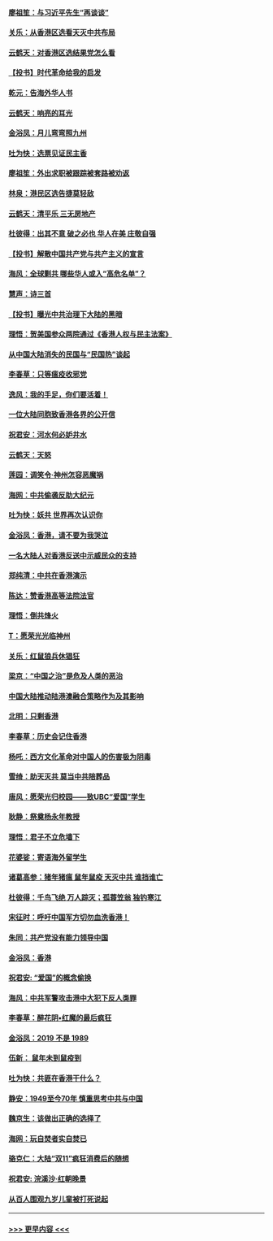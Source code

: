 #### [廖祖笙：与习近平先生“再谈谈”](../pages/nsc993/n11687005.md?t=11282233) 
#### [关乐：从香港区选看天灭中共布局](../pages/nsc993/n11686647.md?t=11282233) 
#### [云鹤天：对香港区选结果党怎么看](../pages/nsc993/n11686216.md?t=11282233) 
#### [【投书】时代革命给我的启发](../pages/nsc993/n11684287.md?t=11282233) 
#### [乾元：告海外华人书](../pages/nsc993/n11684044.md?t=11282233) 
#### [云鹤天：响亮的耳光](../pages/nsc993/n11684254.md?t=11282233) 
#### [金浴凤：月儿弯弯照九州](../pages/nsc993/n11684231.md?t=11282233) 
#### [吐为快：选票见证民主香](../pages/nsc993/n11684206.md?t=11282233) 
#### [廖祖笙：外出求职被跟踪被套路被劝返](../pages/nsc993/n11683874.md?t=11282233) 
#### [林泉：港民区选告捷莫轻敌](../pages/nsc993/n11683930.md?t=11282233) 
#### [云鹤天：清平乐 三无房地产](../pages/nsc993/n11681521.md?t=11282233) 
#### [杜彼得：出其不意 破之必也 华人在美 庄敬自强](../pages/nsc993/n11679554.md?t=11282233) 
#### [【投书】解散中国共产党与共产主义的宣言](../pages/nsc993/n11679177.md?t=11282233) 
#### [海风：全球剿共 哪些华人或入“高危名单”？](../pages/nsc993/n11678617.md?t=11282233) 
#### [慧声：诗三首](../pages/nsc993/n11678848.md?t=11282233) 
#### [【投书】曝光中共治理下大陆的黑暗](../pages/nsc993/n11678674.md?t=11282233) 
#### [理悟：贺美国参众两院通过《香港人权与民主法案》](../pages/nsc993/n11678104.md?t=11282233) 
#### [从中国大陆消失的民国与“民国热”谈起](../pages/nsc993/n11678075.md?t=11282233) 
#### [李春草：只等瘟疫收邪党](../pages/nsc993/n11677308.md?t=11282233) 
#### [逸风：我的手足，你们要活着！](../pages/nsc993/n11676352.md?t=11282233) 
#### [一位大陆同胞致香港各界的公开信](../pages/nsc993/n11675761.md?t=11282233) 
#### [祝君安：河水何必妒井水](../pages/nsc993/n11675746.md?t=11282233) 
#### [云鹤天：天怒](../pages/nsc993/n11675718.md?t=11282233) 
#### [莲园：调笑令‧神州怎容恶魔祸](../pages/nsc993/n11675648.md?t=11282233) 
#### [海网：中共偷袭反助大纪元](../pages/nsc993/n11673515.md?t=11282233) 
#### [吐为快：妖共 世界再次认识你](../pages/nsc993/n11673506.md?t=11282233) 
#### [金浴凤：香港，请不要为我哭泣](../pages/nsc993/n11673248.md?t=11282233) 
#### [一名大陆人对香港反送中示威民众的支持](../pages/nsc993/n11672615.md?t=11282233) 
#### [郑纯清：中共在香港演示](../pages/nsc993/n11670539.md?t=11282233) 
#### [陈达：赞香港高等法院法官](../pages/nsc993/n11669542.md?t=11282233) 
#### [理悟：倒共烽火](../pages/nsc993/n11668844.md?t=11282233) 
#### [T：愿荣光光临神州](../pages/nsc993/n11668421.md?t=11282233) 
#### [关乐：红鼠狼兵休猖狂](../pages/nsc993/n11668378.md?t=11282233) 
#### [梁京：“中国之治”是危及人类的恶治](../pages/nsc993/n11668328.md?t=11282233) 
#### [中国大陆推动陆港澳融合策略作为及其影响](../pages/nsc993/n11668157.md?t=11282233) 
#### [北明：只剩香港](../pages/nsc993/n11668002.md?t=11282233) 
#### [李春草：历史会记住香港](../pages/nsc993/n11667927.md?t=11282233) 
#### [杨吒：西方文化革命对中国人的伤害极为阴毒](../pages/nsc993/n11664521.md?t=11282233) 
#### [雪绮：助天灭共 莫当中共陪葬品](../pages/nsc993/n11662650.md?t=11282233) 
#### [唐风：愿荣光归校园——致UBC“爱国”学生](../pages/nsc993/n11662194.md?t=11282233) 
#### [耿静：祭奠杨永年教授](../pages/nsc993/n11662514.md?t=11282233) 
#### [理悟：君子不立危墙下](../pages/nsc993/n11662172.md?t=11282233) 
#### [花婆娑：寄语海外留学生](../pages/nsc993/n11662121.md?t=11282233) 
#### [诸葛高参：猪年猪瘟 鼠年鼠疫 天灭中共 谁挡谁亡](../pages/nsc993/n11661980.md?t=11282233) 
#### [杜彼得：千鸟飞绝 万人踪灭；孤蓑笠翁 独钓寒江](../pages/nsc993/n11661170.md?t=11282233) 
#### [宋征时：呼吁中国军方切勿血洗香港！](../pages/nsc993/n11415318.md?t=11282233) 
#### [朱同：共产党没有能力领导中国](../pages/nsc993/n11660421.md?t=11282233) 
#### [金浴凤：香港](../pages/nsc993/n11660419.md?t=11282233) 
#### [祝君安: “爱国”的概念偷换](../pages/nsc993/n11659706.md?t=11282233) 
#### [海风：中共军警攻击港中大犯下反人类罪](../pages/nsc993/n11659632.md?t=11282233) 
#### [李春草：醉花阴•红魔的最后疯狂](../pages/nsc993/n11659287.md?t=11282233) 
#### [金浴凤：2019 不是 1989](../pages/nsc993/n11657663.md?t=11282233) 
#### [伍新： 鼠年未到鼠疫到](../pages/nsc993/n11655098.md?t=11282233) 
#### [吐为快：共匪在香港干什么？](../pages/nsc993/n11654891.md?t=11282233) 
#### [静安：1949至今70年 慎重思考中共与中国](../pages/nsc993/n11651244.md?t=11282233) 
#### [魏京生：该做出正确的选择了](../pages/nsc993/n11653084.md?t=11282233) 
#### [海网：玩自焚者实自焚已](../pages/nsc993/n11652423.md?t=11282233) 
#### [骆克仁：大陆“双11”疯狂消费后的随想](../pages/nsc993/n11652305.md?t=11282233) 
#### [祝君安: 浣溪沙·红朝晚景](../pages/nsc993/n11652258.md?t=11282233) 
#### [从百人围观九岁儿童被打死说起](../pages/nsc993/n11651030.md?t=11282233) 

----
#### [ >>> 更早内容 <<< ](../indexes/nsc993-earlier.md)
